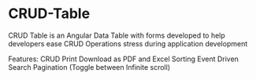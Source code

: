 # CRUD-Table
CRUD Table is an Angular Data Table  with forms developed to help developers ease CRUD Operations stress during application development

Features:
CRUD
Print
Download as PDF and Excel
Sorting
Event Driven
Search
Pagination (Toggle between Infinite scroll)

